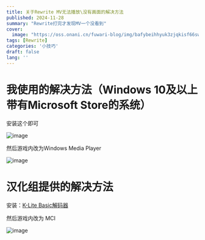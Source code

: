 ```yaml
---
title: 关于Rewrite MV无法播放\没有画面的解决方法
published: 2024-11-28
summary: "Rewrite打完才发现MV一个没看到"
cover:
  image: "https://oss.onani.cn/fuwari-blog/img/bafybeihhyuk3zjqkisf66swxft4j5srv3g7wozy3zn4ykpsh3cuveuuwb4"
tags: [Rewrite]
categories: '小技巧'
draft: false 
lang: ''
---
```


# 我使用的解决方法（Windows 10及以上带有Microsoft Store的系统）
安装这个即可

![image](https://oss.onani.cn/fuwari-blog/img/bafkreieb2qknggudxx7sc723jheso6grhgemznjqb5n6yqwsrvgqkqn4ba)

然后游戏内改为Windows Media Player

![image](https://oss.onani.cn/fuwari-blog/img/bafkreihujn3jctibvixv4trpsu5j4d2v7de2ibzea6xe6pzmithymffpqu)

# 汉化组提供的解决方法
安装：[K-Lite Basic解码器](https://www.codecguide.com/download_k-lite_codec_pack_basic.htm)

然后游戏内改为 MCI

![image](https://oss.onani.cn/fuwari-blog/img/bafkreic7a3tnnoxyn646tzy35nec2oioz4ktffuizb5ge67ibww5ntnmpq)
